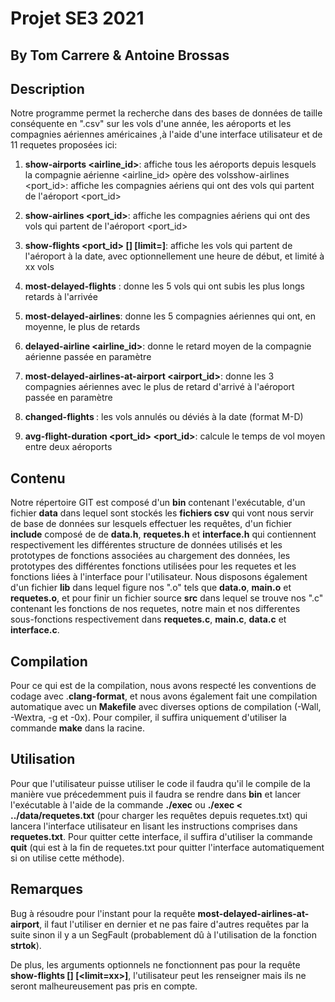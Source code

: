 # Projet SE3 2021

## By Tom Carrere & Antoine Brossas


## Description 
  
Notre programme permet la recherche dans des bases de données de taille conséquente en ".csv" sur les vols d'une année, les aéroports et les compagnies aériennes américaines ,à l'aide d'une interface utilisateur et de 11 requetes proposées ici:

1) **show-airports <airline_id>**: affiche tous les aéroports depuis lesquels la compagnie aérienne <airline_id> opère des volsshow-airlines <port_id>: affiche les compagnies aériens qui ont des vols qui partent de l'aéroport <port_id>

2) **show-airlines <port_id>**: affiche les compagnies aériens qui ont des vols qui partent de l'aéroport <port_id>

3) **show-flights <port_id> <date> [<time>] [limit=<xx>]**: affiche les vols qui partent de l'aéroport à la date, avec optionnellement une heure de début, et limité à xx vols

4) **most-delayed-flights** : donne les 5 vols qui ont subis les plus longs retards à l'arrivée

5) **most-delayed-airlines**: donne les 5 compagnies aériennes qui ont, en moyenne, le plus de retards

6) **delayed-airline <airline_id>**: donne le retard moyen de la compagnie aérienne passée en paramètre

7) **most-delayed-airlines-at-airport <airport_id>**: donne les 3 compagnies aériennes avec le plus de retard d'arrivé à l'aéroport passée en paramètre

8) **changed-flights <date>**: les vols annulés ou déviés à la date  (format M-D)

9) **avg-flight-duration <port_id> <port_id>**: calcule le temps de vol moyen entre deux aéroports

 ## Contenu

Notre répertoire GIT est composé d'un **bin** contenant l'exécutable, d'un fichier **data** dans lequel sont stockés les **fichiers csv** qui vont nous servir de base de données sur lesquels effectuer les requêtes, d'un fichier **include** composé de de **data.h**, **requetes.h** et **interface.h** qui contiennent respectivement les différentes structure de données utilisés et les prototypes de fonctions associées au chargement des données, les prototypes des différentes fonctions utilisées pour les requetes et les fonctions liées à l'interface pour l'utilisateur. Nous disposons également d'un fichier **lib** dans lequel figure nos ".o" tels que **data.o**, **main.o** et **requetes.o**, et pour finir un fichier source **src** dans lequel se trouve nos ".c" contenant les fonctions de nos requetes, notre main et nos differentes sous-fonctions respectivement dans **requetes.c**, **main.c**, **data.c** et **interface.c**.

 ## Compilation

Pour ce qui est de la compilation, nous avons respecté les conventions de codage avec .**clang-format**, et nous avons également fait une compilation automatique avec un **Makefile** avec diverses options de compilation (-Wall, -Wextra, -g et -0x). Pour compiler, il suffira uniquement d'utiliser la commande **make** dans la racine.

 ## Utilisation

Pour que l'utilisateur puisse utiliser le code il faudra qu'il le compile de la manière vue précedemment puis il faudra se rendre dans **bin** et lancer l'exécutable à l'aide de la commande **./exec** ou **./exec < ../data/requetes.txt** (pour charger les requêtes depuis requetes.txt) qui lancera l'interface utilisateur en lisant les instructions comprises dans **requetes.txt**. Pour quitter cette interface, il suffira d'utiliser la commande **quit** (qui est à la fin de requetes.txt pour quitter l'interface automatiquement si on utilise cette méthode).

## Remarques

Bug à résoudre pour l'instant pour la requête **most-delayed-airlines-at-airport**, il faut l'utiliser en dernier et ne pas faire d'autres requêtes par la suite sinon il y a un SegFault (probablement dû à l'utilisation de la fonction **strtok**).

De plus, les arguments optionnels ne fonctionnent pas pour la requête **show-flights <date> [<time>] [<limit=xx>]**, l'utilisateur peut les renseigner mais ils ne seront malheureusement pas pris en compte.




